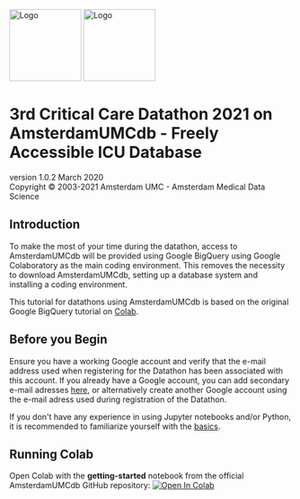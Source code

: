 <img src="https://www.esicm.org/wp-content/uploads/2021/02/Plan-de-travail-4-copie-7@3x-150x150.png" alt="Logo" width=128px/>

<img src="https://github.com/AmsterdamUMC/AmsterdamUMCdb/blob/master/img/logo_amds.png?raw=1" alt="Logo" width=128px/>

# 3rd Critical Care Datathon 2021 on AmsterdamUMCdb - Freely Accessible ICU Database

version 1.0.2 March 2020  
Copyright &copy; 2003-2021 Amsterdam UMC - Amsterdam Medical Data Science

## Introduction
To make the most of your time during the datathon, access to AmsterdamUMCdb will be provided using Google BigQuery using Google Colaboratory as the main coding environment. This removes the necessity to download AmsterdamUMCdb, setting up a database system and installing a coding environment.

This tutorial for datathons using AmsterdamUMCdb is based on the original Google BigQuery tutorial on [Colab](https://colab.research.google.com/notebooks/bigquery.ipynb).

## Before you Begin
Ensure you have a working Google account and verify that the e-mail address used when registering for the Datathon has been associated with this account. If you already have a Google account, you can add secondary e-mail adresses [here](https://myaccount.google.com/alternateemail), or alternatively create another Google account using the e-mail adress used during registration of the Datathon.

If you don't have any experience in using Jupyter notebooks and/or Python, it is recommended to familiarize yourself with the [basics](https://colab.research.google.com/notebooks/intro.ipynb).


## Running Colab
Open Colab with the **getting-started** notebook from the official AmsterdamUMCdb GitHub repository: [![Open In Colab](https://colab.research.google.com/assets/colab-badge.svg)](https://colab.research.google.com/github/AmsterdamUMC/AmsterdamUMCdb/blob/master/datathons/2021-amsterdam/getting-started.ipynb)